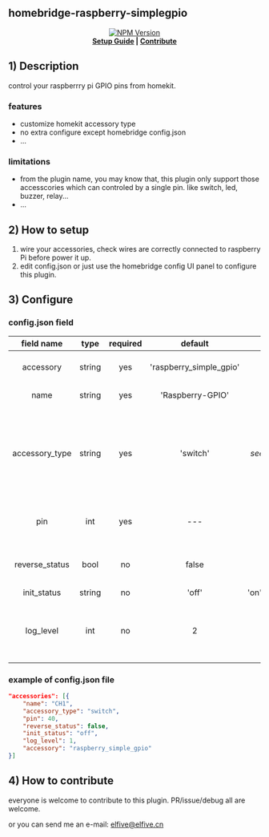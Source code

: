 ## homebridge-raspberry-simplegpio
<p align="center">
  <a href="https://www.npmjs.com/package/homebridge-raspberry-simplegpio">
    <img src="https://flat.badgen.net/npm/v/homebridge-raspberry-simplegpio" alt="NPM Version" />
  </a>
  <!-- <a href="https://www.npmjs.com/package/homebridge-raspberry-simplegpio">
    <img src="https://flat.badgen.net/npm/dt/homebridge-raspberry-simplegpio" alt="Total NPM Downloads" />
  </a> -->
  <!-- <a href="https://github.com/homebridge/homebridge/wiki/Verified-Plugins">
    <img src="https://flat.badgen.net/badge/homebridge/verified/purple" alt="Verified by Homebridge" />
  </a> -->
  <br>
  <strong><a href="#2-how-to-setup">Setup Guide</a> | <a href="#4-how-to-contribute">Contribute</a> </strong>
</p>

## 1) Description

control your raspberrry pi GPIO pins from homekit.

### features

- customize homekit accessory type
- no extra configure except homebridge config.json
- ...



### limitations

- from the plugin name, you may know that, this plugin only support those accesscories which can controled by a single pin.
  like switch, led, buzzer, relay...
- ...



## 2) How to setup

1. wire your accessories, check wires are correctly connected to raspberry Pi before power it up.
2. edit config.json or just use the homebridge config UI panel to configure this plugin.


## 3) Configure

### config.json field

|  field   name  |  type  | required |         default         |        range        | description                                                  |
| :------------: | :----: | :------: | :---------------------: | :-----------------: | ------------------------------------------------------------ |
|   accessory    | string |   yes    | 'raspberry_simple_gpio' |         ---         | homebridge required, must be 'raspberry_simple_gpio'         |
|      name      | string |   yes    |    'Raspberry-GPIO'     |         ---         | device name shows in HomeKit.                                |
| accessory_type | string |   yes    |        'switch'         |  *see description*  | one of these values:<br/>- fan<br/>- outlet<br/>- switch<br/>- contact_senser<br/>- leak_senser<br/>- motion_senser<br/>- occupancy_senser<br/>- smoke_senser |
|      pin       |  int   |   yes    |           ---           |        1-40         | raspberry GPIO pin number in **physical** mode, **NOT wPi or BCM mode** |
| reverse_status |  bool  |    no    |          false          |     true/false      | reverse pin status. If true then on for low, off for high; if false then on for high, off for low. |
|  init_status   | string |    no    |          'off'          | 'on'/'off'/'ignore' | Init accessory status.                                       |
|   log_level    |  int   |    no    |            2            |      1,2,3,4,9      | one of these values:<br/>- 1: Debug<br/>- 2: Info<br/>- 3: Warn<br/>- 4: Error<br/>- 9: None |



### example of config.json file

```json
"accessories": [{
    "name": "CH1",
    "accessory_type": "switch",
    "pin": 40,
    "reverse_status": false,
    "init_status": "off",
    "log_level": 1,
    "accessory": "raspberry_simple_gpio"
}]
```



## 4) How to contribute

everyone is welcome to contribute to this plugin. PR/issue/debug all are welcome.

or you can send me an e-mail: elfive@elfive.cn

